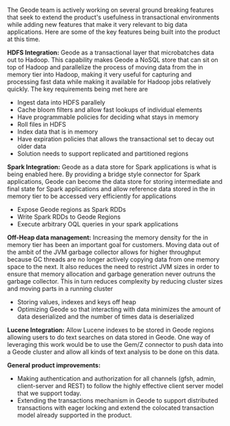 The Geode team is actively working on several ground breaking features that seek to extend the product's usefulness in transactional environments while adding new features that make it very relevant to big data applications. Here are some of the key features being built into the product at this time.

**HDFS Integration:**
Geode as a transactional layer that microbatches data out to Hadoop. This capability makes Geode a NoSQL store that can sit on top of Hadoop and parallelize the process of moving data from the in memory tier into Hadoop, making it very useful for capturing and processing fast data while making it available for Hadoop jobs relatively quickly. The key requirements being met here are
* Ingest data into HDFS parallely
* Cache bloom filters and allow fast lookups of individual elements
* Have programmable policies for deciding what stays in memory
* Roll files in HDFS
* Index  data that is in memory
* Have expiration policies that allows the transactional set to decay out older data
* Solution needs to support replicated and partitioned regions

**Spark Integration:**
Geode as a data store for Spark applications is what is being enabled here. By providing a bridge style connector for Spark applications, Geode can become the data store for storing intermediate and final state for Spark applications and allow reference data stored in the in memory tier to be accessed very efficiently for applications
* Expose Geode regions as Spark RDDs
* Write Spark RDDs to Geode Regions
* Execute arbitrary OQL queries in your spark applications

**Off-Heap data management:**
Increasing the memory density for the in memory tier has been an important goal for customers. Moving data out of the ambit of the JVM garbage collector allows for higher throughput because GC threads are no longer actively copying data from one memory space to the next. It also reduces the need to restrict JVM sizes in order to ensure that memory allocation and garbage generation never outruns the garbage collector. This in turn reduces complexity by reducing cluster sizes and moving parts in a running cluster
* Storing values, indexes and keys off heap
* Optimizing Geode so that interacting with data minimizes the amount of data deserialized and the number of times data is deserialized

**Lucene Integration:**
Allow Lucene indexes to be stored in Geode regions allowing users to do text searches on data stored in Geode. One way of leveraging this work would be to use the Gem/Z connector to push data into a Geode cluster and allow all kinds of text analysis to be done on this data. 

**General product improvements:**

* Making authentication and authorization for all channels (gfsh, admin, client-server and REST) to follow the highly effective client server model that we support today.
* Extending the transactions mechanism in Geode to support distributed transactions with eager locking and extend the colocated transaction model already supported in the product.

